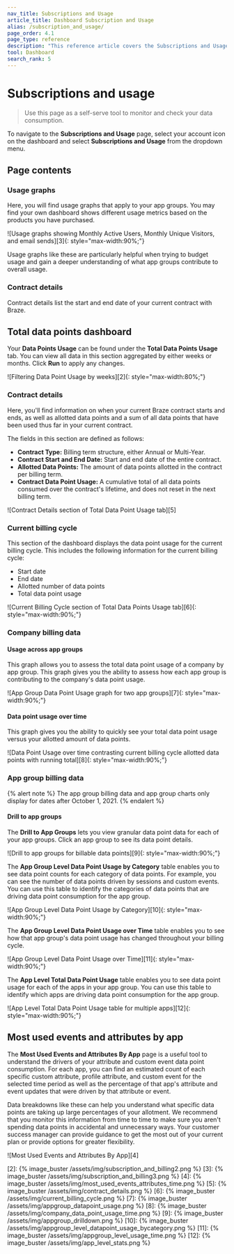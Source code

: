 ```yaml
---
nav_title: Subscriptions and Usage
article_title: Dashboard Subscription and Usage
alias: /subscription_and_usage/
page_order: 4.1
page_type: reference
description: "This reference article covers the Subscriptions and Usage page, where you can monitor and check your data consumption."
tool: Dashboard
search_rank: 5
---
```


# Subscriptions and usage

> Use this page as a self-serve tool to monitor and check your data consumption. 

To navigate to the **Subscriptions and Usage** page, select your account icon on the dashboard and select **Subscriptions and Usage** from the dropdown menu.

## Page contents

### Usage graphs

Here, you will find usage graphs that apply to your app groups. You may find your own dashboard shows different usage metrics based on the products you have purchased.

![Usage graphs showing Monthly Active Users, Monthly Unique Visitors, and email sends][3]{: style="max-width:90%;"}

Usage graphs like these are particularly helpful when trying to budget usage and gain a deeper understanding of what app groups contribute to overall usage.

### Contract details

Contract details list the start and end date of your current contract with Braze.

## Total data points dashboard

Your **Data Points Usage** can be found under the **Total Data Points Usage** tab. You can view all data in this section aggregated by either weeks or months. Click **Run** to apply any changes.

![Filtering Data Point Usage by weeks][2]{: style="max-width:80%;"}

### Contract details

Here, you'll find information on when your current Braze contract starts and ends, as well as allotted data points and a sum of all data points that have been used thus far in your current contract.

The fields in this section are defined as follows:

- **Contract Type:** Billing term structure, either Annual or Multi-Year.
- **Contract Start and End Date:** Start and end date of the entire contract.
- **Allotted Data Points:** The amount of data points allotted in the contract per billing term.
- **Contract Data Point Usage:** A cumulative total of all data points consumed over the contract's lifetime, and does not reset in the next billing term.

![Contract Details section of Total Data Point Usage tab][5]

### Current billing cycle

This section of the dashboard displays the data point usage for the current billing cycle. This includes the following information for the current billing cycle:

- Start date 
- End date  
- Allotted number of data points 
- Total data point usage 

![Current Billing Cycle section of Total Data Points Usage tab][6]{: style="max-width:90%;"}

### Company billing data

#### Usage across app groups

This graph allows you to assess the total data point usage of a company by app group. This graph gives you the ability to assess how each app group is contributing to the company's data point usage.

![App Group Data Point Usage graph for two app groups][7]{: style="max-width:90%;"}

#### Data point usage over time

This graph gives you the ability to quickly see your total data point usage versus your allotted amount of data points. 

![Data Point Usage over time contrasting current billing cycle allotted data points with running total][8]{: style="max-width:90%;"}

### App group billing data

{% alert note %}
The app group billing data and app group charts only display for dates after October 1, 2021. 
{% endalert %}

#### Drill to app groups

The **Drill to App Groups** lets you view granular data point data for each of your app groups. Click an app group to see its data point details.

![Drill to app groups for billable data points][9]{: style="max-width:90%;"}

The **App Group Level Data Point Usage by Category** table enables you to see data point counts for each category of data points. For example, you can see the number of data points driven by sessions and custom events. You can use this table to identify the categories of data points that are driving data point consumption for the app group.

![App Group Level Data Point Usage by Category][10]{: style="max-width:90%;"}

The **App Group Level Data Point Usage over Time** table enables you to see how that app group's data point usage has changed throughout your billing cycle.

![App Group Level Data Point Usage over Time][11]{: style="max-width:90%;"}

The **App Level Total Data Point Usage** table enables you to see data point usage for each of the apps in your app group. You can use this table to identify which apps are driving data point consumption for the app group.

![App Level Total Data Point Usage table for multiple apps][12]{: style="max-width:90%;"}

## Most used events and attributes by app

The **Most Used Events and Attributes By App** page is a useful tool to understand the drivers of your attribute and custom event data point consumption. For each app, you can find an estimated count of each specific custom attribute, profile attribute, and custom event for the selected time period as well as the percentage of that app's attribute and event updates that were driven by that attribute or event. 

Data breakdowns like these can help you understand what specific data points are taking up large percentages of your allotment. We recommend that you monitor this information from time to time to make sure you aren't spending data points in accidental and unnecessary ways. Your customer success manager can provide guidance to get the most out of your current plan or provide options for greater flexibility. 

![Most Used Events and Attributes By App][4]



[2]: {% image_buster /assets/img/subscription_and_billing2.png %}
[3]: {% image_buster /assets/img/subscription_and_billing3.png %}
[4]: {% image_buster /assets/img/most_used_events_attributes_time.png %}
[5]: {% image_buster /assets/img/contract_details.png %}
[6]: {% image_buster /assets/img/current_billing_cycle.png %}
[7]: {% image_buster /assets/img/appgroup_datapoint_usage.png %}
[8]: {% image_buster /assets/img/company_data_point_usage_time.png %}
[9]: {% image_buster /assets/img/appgroup_drilldown.png %}
[10]: {% image_buster /assets/img/appgroup_level_datapoint_usage_bycategory.png %}
[11]: {% image_buster /assets/img/appgroup_level_usage_time.png %}
[12]: {% image_buster /assets/img/app_level_stats.png %}
